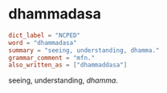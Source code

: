 # dhammadasa

``` toml
dict_label = "NCPED"
word = "dhammadasa"
summary = "seeing, understanding, dhamma."
grammar_comment = "mfn."
also_written_as = ["dhammaddasa"]
```

seeing, understanding, *dhamma*.

